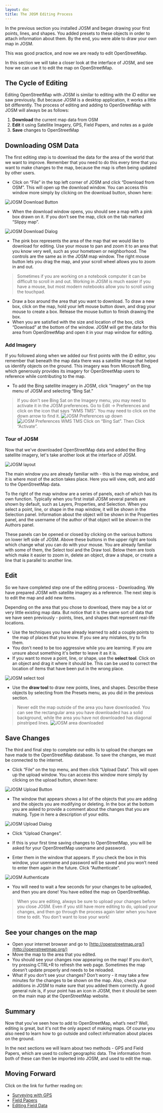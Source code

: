 ```yaml
---
layout: doc
title: The JOSM Editing Process
---
```


In the previous section you
installed JOSM and began drawing your first points, lines, and shapes.
You added presets to these objects in order to attach information about
them. By the end, you were able to draw your own map in JOSM.

This was good practice, and now we are ready to edit OpenStreetMap.

In this section we will take a closer look at the interface of JOSM, and see
how we can use it to edit the map on OpenStreetMap.

## The Cycle of Editing
Editing OpenStreetMap with JOSM is similar to editing with the iD editor we
saw previously. But because JOSM is a desktop application, it works a little
bit differently. The process of editing and adding to OpenStreetMap with
JOSM will always be as follows:

1. **Download** the current map data from OSM
2. **Edit** it using Satellite Imagery, GPS, Field Papers, and notes as a guide
3. **Save** changes to OpenStreetMap

## Downloading OSM Data
The first editing step is to download the data for the area of the world that
we want to improve. Remember that you need to do this every time that you want
to make changes to the map, because the map is often being updated by other users.

-	Click on “File” in the top left corner of JOSM and click “Download
    from OSM”. This will open up the download window. You can access
    this window more simply by clicking on the download button, shown
    here:

![JOSM Download Button]({{site.baseurl}}/images/download-button.png)

-  When the download window opens, you should see a map with a pink box
    drawn on it. If you don’t see the map, click on the tab marked
    “Slippy map”.

![JOSM Download Dialog]({{site.baseurl}}/images/download-dialog.png)

-  The pink box represents the area of the map that we would like to
    download for editing. Use your mouse to pan and zoom it to an area
    that you know very well, such as your hometown or neighborhood. The
    controls are the same as in the JOSM map window. The right mouse button
    lets you drag the map, and your scroll wheel allows you to zoom in and
    out.

> Sometimes if you are working on a notebook computer it can be difficult
to scroll in and out. Working in JOSM is much easier if you have a mouse,
but most modern notebooks allow you to scroll using the touchpad.

-	Draw a box around the area that you want to download. To draw a new box, click on the
    map, hold your left mouse button down, and drag your mouse to create
    a box. Release the mouse button to finish drawing the box.
-  When you are satisfied with the size and location of the box, click
    “Download” at the bottom of the window. JOSM will get the data for
    this area from OpenStreetMap and open it in your map window for
    editing.

### Add Imagery
If you followed along when we added our first points with the iD editor, you
remember that beneath the map data there was a satellite image that helped
us identify objects on the ground. This imagery was from Microsoft Bing, which
generously provides its imagery for OpenStreetMap users to reference while
contributing to the map.

-	To add the Bing satellite imagery in JOSM, click "Imagery" on the top menu of
    JOSM and selecting “Bing Sat.”

>   If you don't see Bing Sat on the Imagery menu, you may need to activate
>   it in the JOSM preferences. Go to Edit -> Preferences and click on the icon
>   that says “WMS TMS”. You may need to click on the down arrow to find it.
> ![JOSM Preferences up down]({{site.baseurl}}/images/preferences-up-down.png)
> ![JOSM Preferences WMS TMS]({{site.baseurl}}/images/preferences-wms-tms.png)
>   Click on “Bing Sat”. Then Click “Activate”.


### Tour of JOSM
Now that we've downloaded OpenStreetMap data and added the Bing satellite imagery,
let's take another look at the interface of JOSM.

![JOSM layout]({{site.baseurl}}/images/josm-layout.png)

The main window you are already familiar with - this is the map window, and 
it is where most of the action takes place. Here you will view, edit, and
add to the OpenStreetMap data.

To the right of the map window are a series of panels, each of which has
its own function. Typically when you first install JOSM several
panels are shown by default, such as Layers, Properties, and
Selection. When you select a point, line, or shape in the map
window, it will be shown in the Selection panel. Information about
the object will be shown in the Properties panel, and the username
of the author of that object will be shown in the Authors panel.

These panels can be opened or closed by clicking on the various buttons on
lower left side of JOSM. Above these buttons in the upper right are tools which
change what you can do with your mouse. You are already familiar with some of them,
the Select tool and the Draw tool. Below them are tools which make it easier to
zoom in, delete an object, draw a shape, or create a line that is parallel
to another line.


## Edit
So we have completed step one of the editing process - Downloading. We have
prepared JOSM with satellite imagery as a reference. The next step is to edit
the map and add new items.

Depending on the area that you chose to download, there may be a lot or very
little existing map data. But notice that it is the same sort of data that we
have seen previously - points, lines, and shapes that represent real-life locations.

-	Use the techniques you have already learned to add a couple points to the map
	of places that you know. If you see any mistakes, try to fix them.
-	You don't need to be too aggressive while you are learning. If you are unsure
	about something it's better to leave it as it is.
-	If you want to move a point, line, or shape, use the
    **select tool**. Click on an object and drag it where it
    should be. This can be used to correct the location of items that
    have been put in the wrong place.

![JOSM select tool]({{site.baseurl}}/images/select-tool.png)

-  Use the **draw tool** to draw new points, lines, and shapes.
    Describe these objects by selecting from the Presets menu, as you
    did in the previous section. 

> Never edit the map outside of the area you have downloaded. You
can see the rectangular area you have downloaded has a solid background,
while the area you have not downloaded has diagonal pinstriped lines.
![JOSM area downloaded]({{site.baseurl}}/images/area-downloaded.png)

## Save Changes
The third and final step to complete our edits is to upload the changes we have
made to the OpenStreetMap database. To save the changes, we must
be connected to the internet.

-  Click “File” on the top menu, and then click “Upload Data”. This
    will open up the upload window. You can access this window more
    simply by clicking on the upload button, shown here:

![JOSM Upload Button]({{site.baseurl}}/images/upload-button.png)

-  The window that appears shows a list of the objects that you are
    adding and the objects you are modifying or deleting. In the box at
    the bottom you are asked to provide a comment about the changes that
    you are making. Type in here a description of your edits.

![JOSM Upload Dialog]({{site.baseurl}}/images/upload-dialog.png)

-  Click “Upload Changes”.

-	If this is your first time saving changes to OpenStreetMap, you will
    be asked for your OpenStreetMap username and password.
-	Enter them in the window that appears. If you check the box in
    this window, your username and password will be saved and you won’t
    need to enter them again in the future. Click “Authenticate”.

![JOSM Authenticate]({{site.baseurl}}/images/authenticate.png)

-	You will need to wait a few seconds for your changes to be uploaded,
    and then you are done! You have edited the map on OpenStreetMap.

> When you are editing, always be sure to upload your changes before you
close JOSM. Even if you still have more editing to do, upload your changes,
and then go through the process again later when you have time to edit. You
don't want to lose your work!

## See your changes on the map
-  Open your internet browser and go to [http://openstreetmap.org/](http://openstreetmap.org/)
-  Move the map to the area that you edited.
-  You should see your changes now appearing on the map! If you don’t,
    try pressing CTRL+R to refresh the web page. Sometimes the map
    doesn’t update properly and needs to be reloaded.
-  What if you don’t see your changes? Don’t worry - it may take a few
    minutes for the changes to be shown on the map. Also, check your
    additions in JOSM to make sure that you added them correctly. A good
    general rule is, if your point has an icon in JOSM, then it should
    be seen on the main map at the OpenStreetMap website.

## Summary
Now that you’ve seen how to add to OpenStreetMap, what’s next? Well, editing
is great, but it's not the only aspect of making maps. Of course you also
need to learn how to go outside and collect information about places on the
ground.

In the next sections we will learn about two methods - GPS and Field Papers,
which are used to collect geographic data. The information from both of these
can then be imported into JOSM, and used to edit the map.

## Moving Forward

Click on the link for further reading on:  
 
*  [Surveying with GPS](../using-gps/)  
*  [Field Papers](/..r/field-papers/)
*  [Editing Field Data](../editing-with-josm/)